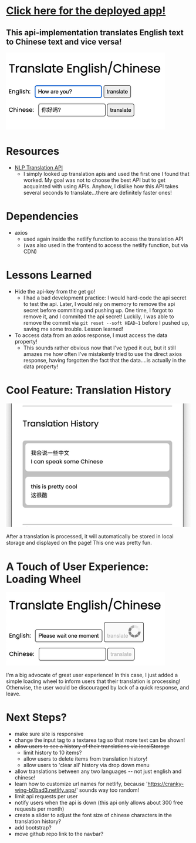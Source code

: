 # [Click here for the deployed app!](https://cranky-wing-b0bad3.netlify.app/)

## This api-implementation translates English text to Chinese text and vice versa!

![main](./github_images/main.png)

# Resources

- [NLP Translation API](https://rapidapi.com/gofitech/api/nlp-translation/)
  - I simply looked up translation apis and used the first one I found that worked. My goal was not to choose the best API but to get acquainted with using APIs. Anyhow, I dislike how this API takes several seconds to translate...there are definitely faster ones!

# Dependencies

- axios
  - used again inside the netlify function to access the translation API
  - (was also used in the frontend to access the netlify function, but via CDN)

# Lessons Learned

- Hide the api-key from the get go!
  - I had a bad development practice: I would hard-code the api secret to test the api. Later, I would rely on memory to remove the api secret before commiting and pushing up. One time, I forgot to remove it, and I commited the api secret! Luckily, I was able to remove the commit via `git reset --soft HEAD~1` before I pushed up, saving me some trouble. Lesson learned!
- To access data from an axios response, I must access the data property!
  - This sounds rather obvious now that I've typed it out, but it still amazes me how often I've mistakenly tried to use the direct axios response, having forgotten the fact that the data....is actually in the data property!

# Cool Feature: Translation History

![translation history](./github_images/translation-history.png)

After a translation is processed, it will automatically be stored in local storage and displayed on the page! This one was pretty fun.

# A Touch of User Experience: Loading Wheel

![loading wheel](./github_images/loading.png)

I'm a big advocate of great user experience! In this case, I just added a simple loading wheel to inform users that their translation is processing! Otherwise, the user would be discouraged by lack of a quick response, and leave.

# Next Steps?

- make sure site is responsive
- change the input tag to a textarea tag so that more text can be shown!
- ~~allow users to see a history of their translations via localStorage~~
  - limit history to 10 items?
  - allow users to delete items from translation history!
  - allow users to 'clear all' history via drop down menu
- allow translations between any two languages -- not just english and chinese!
- learn how to customize url names for netlify, because 'https://cranky-wing-b0bad3.netlify.app/' sounds way too random!
- limit api requests per user
- notify users when the api is down (this api only allows about 300 free requests per month)
- create a slider to adjust the font size of chinese characters in the translation history?
- add bootstrap?
- move github repo link to the navbar?
